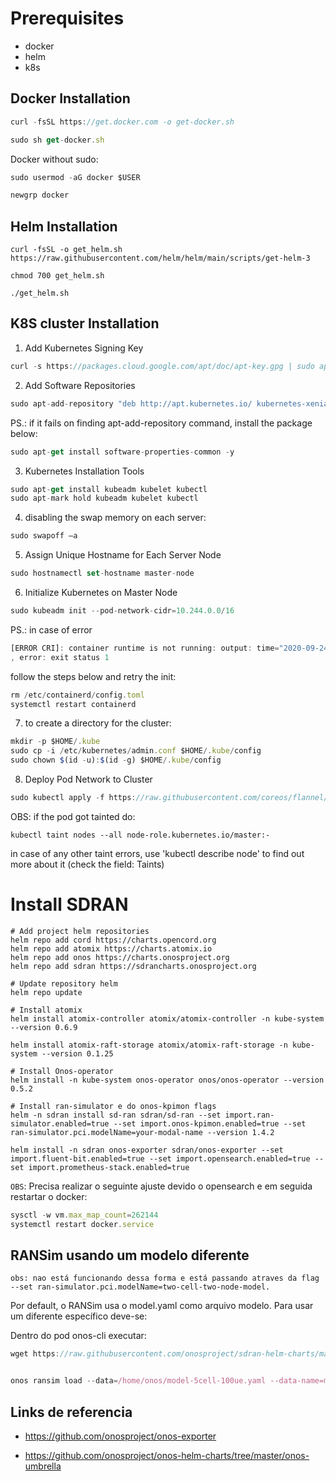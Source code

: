 # Prerequisites
- docker
- helm
- k8s

## Docker Installation

```js
curl -fsSL https://get.docker.com -o get-docker.sh

sudo sh get-docker.sh
```

Docker without sudo:
```js
sudo usermod -aG docker $USER     

newgrp docker 
```
## Helm Installation

```
curl -fsSL -o get_helm.sh https://raw.githubusercontent.com/helm/helm/main/scripts/get-helm-3

chmod 700 get_helm.sh

./get_helm.sh

```

## K8S cluster Installation

1. Add Kubernetes Signing Key
```js
curl -s https://packages.cloud.google.com/apt/doc/apt-key.gpg | sudo apt-key add
```

2. Add Software Repositories
```js
sudo apt-add-repository "deb http://apt.kubernetes.io/ kubernetes-xenial main"
```

PS.: if it fails on finding apt-add-repository command, install the package below:
```js
sudo apt-get install software-properties-common -y
```

3. Kubernetes Installation Tools
```js
sudo apt-get install kubeadm kubelet kubectl
sudo apt-mark hold kubeadm kubelet kubectl

```

4. disabling the swap memory on each server:
```js
sudo swapoff –a
```

5. Assign Unique Hostname for Each Server Node
```js
sudo hostnamectl set-hostname master-node
```

6. Initialize Kubernetes on Master Node
```js
sudo kubeadm init --pod-network-cidr=10.244.0.0/16
```
PS.: in case of error
```js
[ERROR CRI]: container runtime is not running: output: time="2020-09-24T11:49:16Z" level=fatal msg="getting status of runtime failed: rpc error: code = Unimplemented desc = unknown service runtime.v1alpha2.RuntimeService"
, error: exit status 1
```
follow the steps below and retry the init:
```js
rm /etc/containerd/config.toml
systemctl restart containerd
```

7. to create a directory for the cluster:
```js
mkdir -p $HOME/.kube
sudo cp -i /etc/kubernetes/admin.conf $HOME/.kube/config
sudo chown $(id -u):$(id -g) $HOME/.kube/config
```
8. Deploy Pod Network to Cluster
```js
sudo kubectl apply -f https://raw.githubusercontent.com/coreos/flannel/master/Documentation/kube-flannel.yml
```

OBS: if the pod got tainted do:
```
kubectl taint nodes --all node-role.kubernetes.io/master:-
```
in case of any other taint errors, use 'kubectl describe node' to find out more about it (check the field: Taints)


# Install SDRAN

```docker
# Add project helm repositories
helm repo add cord https://charts.opencord.org
helm repo add atomix https://charts.atomix.io
helm repo add onos https://charts.onosproject.org
helm repo add sdran https://sdrancharts.onosproject.org

# Update repository helm
helm repo update

# Install atomix
helm install atomix-controller atomix/atomix-controller -n kube-system --version 0.6.9

helm install atomix-raft-storage atomix/atomix-raft-storage -n kube-system --version 0.1.25

# Install Onos-operator
helm install -n kube-system onos-operator onos/onos-operator --version 0.5.2

# Install ran-simulator e do onos-kpimon flags
helm -n sdran install sd-ran sdran/sd-ran --set import.ran-simulator.enabled=true --set import.onos-kpimon.enabled=true --set ran-simulator.pci.modelName=your-modal-name --version 1.4.2

helm install -n sdran onos-exporter sdran/onos-exporter --set import.fluent-bit.enabled=true --set import.opensearch.enabled=true --set import.prometheus-stack.enabled=true
```

`OBS`: Precisa realizar o seguinte ajuste devido o opensearch e em seguida restartar o docker:
```js
sysctl -w vm.max_map_count=262144
systemctl restart docker.service
```

## RANSim usando um modelo diferente
`obs: nao está funcionando dessa forma e está passando atraves da flag --set ran-simulator.pci.modelName=two-cell-two-node-model.`

Por default, o RANSim usa o model.yaml como arquivo modelo. Para usar um diferente específico deve-se:

Dentro do pod onos-cli executar:
```js
wget https://raw.githubusercontent.com/onosproject/sdran-helm-charts/master/ran-simulator/files/model/model-5cell-100ue.yaml


onos ransim load --data=/home/onos/model-5cell-100ue.yaml --data-name=model-5cell-100ue.yaml
```


## Links de referencia
- https://github.com/onosproject/onos-exporter

- https://github.com/onosproject/onos-helm-charts/tree/master/onos-umbrella
